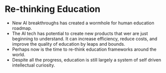 # Re-thinking Education
- New AI breakthroughs has created a wormhole for human education roadmap. 
- The AI tech has potential to create new products that wer are just beginning to understand. It can increase efficiency, reduce costs, and improve the quality of education by leaps and bounds.
- Perhaps now is the time to re-think education frameworks around the world.
- Despite all the progress, education is still largely a system of self driven intellectual curiosity. 


